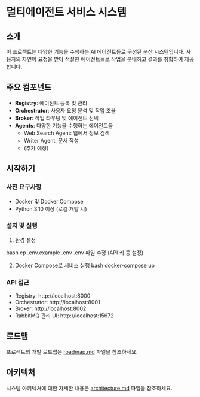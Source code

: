 # 멀티에이전트 서비스 시스템

## 소개

이 프로젝트는 다양한 기능을 수행하는 AI 에이전트들로 구성된 분산 시스템입니다. 사용자의 자연어 요청을 받아 적절한 에이전트들로 작업을 분배하고 결과를 취합하여 제공합니다.

## 주요 컴포넌트

-   **Registry**: 에이전트 등록 및 관리
-   **Orchestrator**: 사용자 요청 분석 및 작업 조율
-   **Broker**: 작업 라우팅 및 에이전트 선택
-   **Agents**: 다양한 기능을 수행하는 에이전트들
    -   Web Search Agent: 웹에서 정보 검색
    -   Writer Agent: 문서 작성
    -   (추가 예정)

## 시작하기

### 사전 요구사항

-   Docker 및 Docker Compose
-   Python 3.10 이상 (로컬 개발 시)

### 설치 및 실행

1. 환경 설정

bash
cp .env.example .env
.env 파일 수정 (API 키 등 설정)

2. Docker Compose로 서비스 실행
   bash
   docker-compose up

### API 접근

-   Registry: http://localhost:8000
-   Orchestrator: http://localhost:8001
-   Broker: http://localhost:8002
-   RabbitMQ 관리 UI: http://localhost:15672

## 로드맵

프로젝트의 개발 로드맵은 [roadmap.md](roadmap.md) 파일을 참조하세요.

## 아키텍처

시스템 아키텍처에 대한 자세한 내용은 [architecture.md](architecture.md) 파일을 참조하세요.
